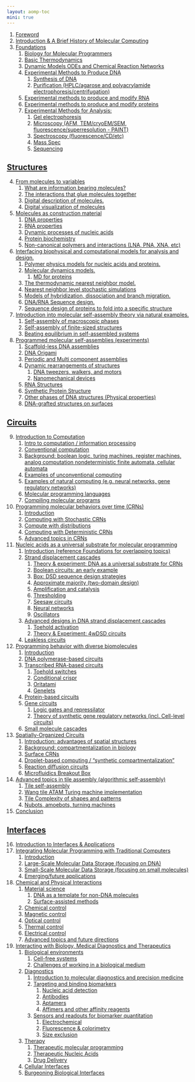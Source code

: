 ```yaml
---
layout: aomp-toc
mini: true
---
```

1. <a name="Foreword" class="tag" href="#Foreword">Foreword</a>
2. <a name="History" class="tag" href="#History">Introduction &amp; A Brief History of Molecular Computing</a>
3. <a name="Foundations" class="tag" href="#Foundations">Foundations</a>
    1. <a name="PrimerBio" class="tag" href="#PrimerBio">Biology for Molecular Programmers</a>
    2. <a name="PrimerThermo" class="tag" href="#PrimerThermo">Basic Thermodynamics</a>
    3. <a name="PrimerODE_CRN" class="tag" href="#PrimerODE_CRN">Dynamic Models ODEs and Chemical Reaction Networks</a>
    4. <a name="MethodDNAProd" class="tag" href="#MethodDNAProd">Experimental Methods to Produce DNA</a>
        1. <a name="MethodDNASynth" class="tag" href="#MethodDNASynth">Synthesis of DNA</a>
        2. <a name="MethodPurif" class="tag" href="#MethodPurif">Purification (HPLC/agarose and polyacrylamide electrophoresis/centrifugation)</a>
    5. <a name="MethodRNAProd" class="tag" href="#MethodRNAProd">Experimental methods to produce and modify RNA</a>
    6. <a name="MethodPepProd" class="tag" href="#MethodPepProd">Experimental methods to produce and modify proteins</a>
    7. <a name="MethodAnalysis" class="tag" href="#MethodAnalysis">Experimental Methods for Analysis:</a>
        1. <a name="MethodGel" class="tag" href="#MethodGel">Gel electrophoresis</a>
        2. <a name="MethodMicrosc" class="tag" href="#MethodMicrosc">Microscopy (AFM, TEM/cryoEM/SEM, fluorescence/superresolution - PAINT)</a>
        3. <a name="MethodSpectrosc" class="tag" href="#MethodSpectrosc">Spectroscopy (fluorescence/CD/etc)</a>
        4. <a name="MethodMassSpec" class="tag" href="#MethodMassSpec">Mass Spec</a>
        5. <a name="MethodSeq" class="tag" href="#MethodSeq">Sequencing</a>

<!--section-->

## <a name="Structures" class="tag" href="#Structures">Structures</a>
4. <a name="Chemistry" class="tag" href="#Chemistry">From molecules to variables</a>
    1. <a name="InfoMols" class="tag" href="#InfoMols">What are information bearing molecules?</a>
    2. <a name="Glue" class="tag" href="#Glue">The interactions that glue molecules together</a>
    3. <a name="MolN" class="tag" href="#MolN">Digital description of molecules.</a>
    4. <a name="MolV" class="tag" href="#MolV">Digital visualization of molecules</a>
5. <a name="Biomolecules" class="tag" href="#Biomolecules">Molecules as construction material</a>
    1. <a name="DNA" class="tag" href="#DNA">DNA properties</a>
    2. <a name="RNA" class="tag" href="#RNA">RNA properties</a>
    3. <a name="DSD" class="tag" href="#DSD">Dynamic processes of nucleic acids</a>
    4. <a name="Protein" class="tag" href="#Protein">Protein biochemistry</a>
    5. <a name="XNA" class="tag" href="#XNA">Non-canonical polymers and interactions (LNA, PNA, XNA, etc)</a>
6. <a name="Biophysics" class="tag" href="#Biophysics">Interfacing biophysical and computational models for analysis and design.</a>
    1. <a name="PP" class="tag" href="#PP">Polymer physics models for nucleic acids and proteins.</a>
    2. <a name="MD" class="tag" href="#MD">Molecular dynamics models.</a>
        1. <a name="proteinMD" class="tag" href="#proteinMD">MD for proteins</a>
    3. <a name="NN" class="tag" href="#NN">The thermodynamic nearest neighbor model.</a>
    4. <a name="NLKin" class="tag" href="#NLKin">Nearest neighbor level stochastic simulations</a>
    5. <a name="DLKin" class="tag" href="#DLKin">Models of hybridization, dissociation and branch migration.</a>
    6. <a name="SeqDesign" class="tag" href="#SeqDesign">DNA/RNA Sequence design.</a>
    7. <a name="ProteinDesign" class="tag" href="#ProteinDesign">Sequence design of proteins to fold into a specific structure</a>
7. <a name="SelfAssembly" class="tag" href="#SelfAssembly">Introduction into molecular self-assembly theory via natural examples.</a>
    1. <a name="NatAssemblyMac" class="tag" href="#NatAssemblyMac">Self-assembly of macroscopic phases</a>
    2. <a name="NatAssemblyMic" class="tag" href="#NatAssemblyMic">Self-assembly of finite-sized structures</a>
    3. <a name="NatAssemblyNoneq" class="tag" href="#NatAssemblyNoneq">Beating equilibrium in self-assembled systems</a>
8. <a name="DNAstructures" class="tag" href="#DNAstructures">Programmed molecular self-assemblies (experiments)</a>
    1. <a name="AssembledDNA" class="tag" href="#AssembledDNA">Scaffold-less DNA assemblies</a>
    2. <a name="Origami" class="tag" href="#Origami">DNA Origami</a>
    3. <a name="MultiComponent" class="tag" href="#MultiComponent">Periodic and Multi component assemblies</a>
    4. <a name="DynamicDNA" class="tag" href="#DynamicDNA">Dynamic rearrangements of structures</a>
        1. <a name="DynDNAMotion" class="tag" href="#DynDNAMotion">DNA tweezers, walkers, and motors</a>
        2. <a name="DynDNAMech" class="tag" href="#DynDNAMech">Nanomechanical devices</a>
    5. <a name="ProgrammedRNA" class="tag" href="#ProgrammedRNA">RNA Structures</a>
    6. <a name="ProgrammedProtein" class="tag" href="#ProgrammedProtein">Synthetic Protein Structure</a>
    7. <a name="LiquidDNA" class="tag" href="#LiquidDNA">Other phases of DNA structures (Physical properties)</a>
    8. <a name="SurfaceDNA" class="tag" href="#SurfaceDNA">DNA-grafted structures on surfaces</a>

<!--section-->

## <a name="Circuits" class="tag" href="#Circuits">Circuits</a>
9. <a name="Computation" class="tag" href="#Computation">Introduction to Computation</a>
    1. <a name="Computation_intro" class="tag" href="#Computation_intro">Intro to computation / information processing</a>
    2. <a name="conventionalComp" class="tag" href="#conventionalComp">Conventional computation</a>
    3. <a name="CompBackground" class="tag" href="#CompBackground">Background: boolean logic, turing machines, register machines, analog computation nondeterministic finite automata, cellular automata</a>
    4. <a name="unconventionalComp" class="tag" href="#unconventionalComp">Examples of unconventional computing</a>
    5. <a name="naturalComp" class="tag" href="#naturalComp">Examples of natural computing (e.g. neural networks, gene regulatory networks)</a>
    6. <a name="molprogLang" class="tag" href="#molprogLang">Molecular programming languages</a>
    7. <a name="molprogCompil" class="tag" href="#molprogCompil">Compiling molecular programs</a>
10. <a name="CRN" class="tag" href="#CRN">Programming molecular behaviors over time (CRNs)</a>
    1. <a name="CRN_intro" class="tag" href="#CRN_intro">Introduction</a>
    2. <a name="sCRN" class="tag" href="#sCRN">Computing with Stochastic CRNs</a>
    3. <a name="CRNdistribution" class="tag" href="#CRNdistribution">Compute with distributions</a>
    4. <a name="dCRN" class="tag" href="#dCRN">Computing with Deterministic CRNs</a>
    5. <a name="CRN_advanced" class="tag" href="#CRN_advanced">Advanced topics in CRNs</a>
11. <a name="NucleicAcidCircuits" class="tag" href="#NucleicAcidCircuits">Nucleic acids as a universal substrate for molecular programming</a>
    1. <a name="NucleicIntro" class="tag" href="#NucleicIntro">Introduction (reference Foundations for overlapping topics)</a>
    2. <a name="StrandDisplacementCascades" class="tag" href="#StrandDisplacementCascades">Strand displacement cascades</a>
        1. <a name="DNAforCRNs" class="tag" href="#DNAforCRNs">Theory &amp; experiment: DNA as a universal substrate for CRNs</a>
        2. <a name="EarlyBooleanDSD" class="tag" href="#EarlyBooleanDSD">Boolean circuits: an early example</a>
        3. <a name="DSDsequenceDesign" class="tag" href="#DSDsequenceDesign">Box: DSD sequence design strategies</a>
        4. <a name="ApproxMajorityTwoDomain" class="tag" href="#ApproxMajorityTwoDomain">Approximate majority (two-domain design)</a>
        5. <a name="AmplifyCatalyze" class="tag" href="#AmplifyCatalyze">Amplification and catalysis</a>
        6. <a name="Threshold" class="tag" href="#Threshold">Thresholding</a>
        7. <a name="Seesaw" class="tag" href="#Seesaw">Seesaw circuits</a>
        8. <a name="NucleicNeuralNetworks" class="tag" href="#NucleicNeuralNetworks">Neural networks</a>
        9. <a name="Oscillator" class="tag" href="#Oscillator">Oscillators</a>
    3. <a name="NucleicAdvanced" class="tag" href="#NucleicAdvanced">Advanced designs in DNA strand displacement cascades</a>
        1. <a name="ToeholdActivation" class="tag" href="#ToeholdActivation">Toehold activation</a>
        2. <a name="4wDSD" class="tag" href="#4wDSD">Theory &amp; Experiment: 4wDSD circuits</a>
    4. <a name="NucleicLeakless" class="tag" href="#NucleicLeakless">Leakless circuits</a>
12. <a name="EnzymeCircuits" class="tag" href="#EnzymeCircuits">Programming behavior with diverse biomolecules</a>
    1. <a name="EnzymeCircuitsIntro" class="tag" href="#EnzymeCircuitsIntro">Introduction</a>
    2. <a name="PolymeraseCircuits" class="tag" href="#PolymeraseCircuits">DNA polymerase-based circuits</a>
    3. <a name="TranscriptionalCircuits" class="tag" href="#TranscriptionalCircuits">Transcribed RNA-based circuits</a>
        1. <a name="ToeholdSwitches" class="tag" href="#ToeholdSwitches">Toehold switches</a>
        2. <a name="ConditionalCrispr" class="tag" href="#ConditionalCrispr">Conditional crispr</a>
        3. <a name="Oritatami" class="tag" href="#Oritatami">Oritatami</a>
        4. <a name="Genelets" class="tag" href="#Genelets">Genelets</a>
    4. <a name="ProteinCircuits" class="tag" href="#ProteinCircuits">Protein-based circuits</a>
    5. <a name="GeneCircuits" class="tag" href="#GeneCircuits">Gene circuits</a>
        1. <a name="GeneLogicOscillators" class="tag" href="#GeneLogicOscillators">Logic gates and repressilator</a>
        2. <a name="GeneNetworks" class="tag" href="#GeneNetworks">Theory of synthetic gene regulatory networks (incl. Cell-level circuits)</a>
    6. <a name="SmMolCircuits" class="tag" href="#SmMolCircuits">Small molecule cascades</a>
13. <a name="SpatiallyOrganizedCircuits" class="tag" href="#SpatiallyOrganizedCircuits">Spatially-Organized Circuits</a>
    1. <a name="SpatialIntro" class="tag" href="#SpatialIntro">Introduction: advantages of spatial structures</a>
    2. <a name="SpatialBackground" class="tag" href="#SpatialBackground">Background: compartmentalization in biology</a>
    3. <a name="SurfaceCRNs" class="tag" href="#SurfaceCRNs">Surface CRNs</a>
    4. <a name="DropletComputing" class="tag" href="#DropletComputing">Droplet-based computing / “synthetic compartmentalization”</a>
    5. <a name="ReactionDiffusion" class="tag" href="#ReactionDiffusion">Reaction diffusion circuits</a>
    6. <a name="MicrofluidicsBox" class="tag" href="#MicrofluidicsBox">Microfluidics Breakout Box</a>
14. <a name="AdvancedAssembly" class="tag" href="#AdvancedAssembly">Advanced topics in tile assembly (algorithmic self-assembly)</a>
    1. <a name="TileAssembly" class="tag" href="#TileAssembly">Tile self-assembly</a>
    2. <a name="WangTile" class="tag" href="#WangTile">Wang tile ATAM Turing machine implementation</a>
    3. <a name="TileComplexity" class="tag" href="#TileComplexity">Tile Complexity of shapes and patterns</a>
    4. <a name="ActiveAssembly" class="tag" href="#ActiveAssembly">Nubots, amoebots, turning machines</a>
15. <a name="CircuitsConclusion" class="tag" href="#CircuitsConclusion">Conclusion</a>

<!--section-->

## <a name="Interfaces" class="tag" href="#Interfaces">Interfaces</a>
16. <a name="IntIntro" class="tag" href="#IntIntro">Introduction to Interfaces &amp; Applications</a>
17. <a name="CompInt" class="tag" href="#CompInt">Integrating Molecular Programming with Traditional Computers</a>
    1. <a name="CompIntIntro" class="tag" href="#CompIntIntro">Introduction</a>
    2. <a name="LgDataStorage" class="tag" href="#LgDataStorage">Large-Scale Molecular Data Storage (focusing on DNA)</a>
    3. <a name="SmDataStorage" class="tag" href="#SmDataStorage">Small-Scale Molecular Data Storage (focusing on small molecules)</a>
    4. <a name="CompIntFuture" class="tag" href="#CompIntFuture">Emerging/future applications</a>
18. <a name="ChemPhysInt" class="tag" href="#ChemPhysInt">Chemical and Physical Interactions</a>
    1. <a name="Material" class="tag" href="#Material">Material science</a>
        1. <a name="DNATemplate" class="tag" href="#DNATemplate">DNA as a template for non-DNA molecules</a>
        2. <a name="SurfaceAssist" class="tag" href="#SurfaceAssist">Surface-assisted methods</a>
    2. <a name="ChemCtrl" class="tag" href="#ChemCtrl">Chemical control</a>
    3. <a name="MagCtrl" class="tag" href="#MagCtrl">Magnetic control</a>
    4. <a name="OptCtrl" class="tag" href="#OptCtrl">Optical control</a>
    5. <a name="ThemCtrl" class="tag" href="#ThemCtrl">Thermal control</a>
    6. <a name="ElecCtrl" class="tag" href="#ElecCtrl">Electrical control</a>
    7. <a name="ChemPhysAdv" class="tag" href="#ChemPhysAdv">Advanced topics and future directions</a>
19. <a name="BioInt" class="tag" href="#BioInt">Interacting with Biology, Medical Diagnostics and Therapeutics</a>
    1. <a name="BioEnv" class="tag" href="#BioEnv">Biological environments</a>
        1. <a name="CellFree" class="tag" href="#CellFree">Cell-free systems</a>
        2. <a name="BioChall" class="tag" href="#BioChall">Challenges of working in a biological medium</a>
    2. <a name="Diag" class="tag" href="#Diag">Diagnostics</a>
        1. <a name="DiagIntro" class="tag" href="#DiagIntro">Introduction to molecular diagnostics and precision medicine</a>
        2. <a name="BiomarkerDetect" class="tag" href="#BiomarkerDetect">Targeting and binding biomarkers</a>
            1. <a name="NucDetect" class="tag" href="#NucDetect">Nucleic acid detection</a>
            2. <a name="AntibodyDetect" class="tag" href="#AntibodyDetect">Antibodies</a>
            3. <a name="AptamerDetect" class="tag" href="#AptamerDetect">Aptamers</a>
            4. <a name="AffimerDetect" class="tag" href="#AffimerDetect">Affimers and other affinity reagents</a>
        3. <a name="BioSense" class="tag" href="#BioSense">Sensors and readouts for biomarker quantitation</a>
            1. <a name="ElectroSense" class="tag" href="#ElectroSense">Electrochemical</a>
            2. <a name="FluorColSense" class="tag" href="#FluorColSense">Fluorescence &amp; colorimetry</a>
            3. <a name="SizeExcluSense" class="tag" href="#SizeExcluSense">Size exclusion</a>
    3. <a name="Therapy" class="tag" href="#Therapy">Therapy</a>
        1. <a name="TherMolProg" class="tag" href="#TherMolProg">Therapeutic molecular programming</a>
        2. <a name="NucAcidTher" class="tag" href="#NucAcidTher">Therapeutic Nucleic Acids</a>
        3. <a name="DrugDel" class="tag" href="#DrugDel">Drug Delivery</a>
    4. <a name="CellInt" class="tag" href="#CellInt">Cellular Interfaces</a>
    5. <a name="BurBioInt" class="tag" href="#BurBioInt">Burgeoning Biological Interfaces</a>
